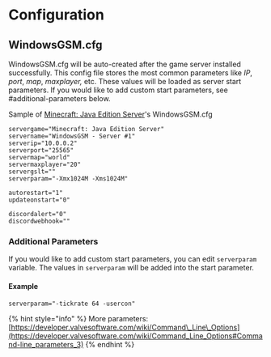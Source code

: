 # Configuration

## WindowsGSM.cfg

WindowsGSM.cfg will be auto-created after the game server installed successfully. This config file stores the most common parameters like _IP_, _port_, _map_, _maxplayer,_ etc. These values will be loaded as server start parameters. If you would like to add custom start parameters, see \#additional-parameters below. 

Sample of [Minecraft: Java Edition Server](../game-servers/supported-game-servers/minecraft-java-edition.md)'s WindowsGSM.cfg

```text
servergame="Minecraft: Java Edition Server"
servername="WindowsGSM - Server #1"
serverip="10.0.0.2"
serverport="25565"
servermap="world"
servermaxplayer="20"
servergslt=""
serverparam="-Xmx1024M -Xms1024M"

autorestart="1"
updateonstart="0"

discordalert="0"
discordwebhook=""

```

### Additional Parameters

If you would like to add custom start parameters, you can edit `serverparam` variable. The values in `serverparam` will be added into the start parameter.

#### Example

`serverparam="-tickrate 64 -usercon"`

{% hint style="info" %}
More parameters: [https://developer.valvesoftware.com/wiki/Command\_Line\_Options](https://developer.valvesoftware.com/wiki/Command_Line_Options#Command-line_parameters_3)
{% endhint %}

